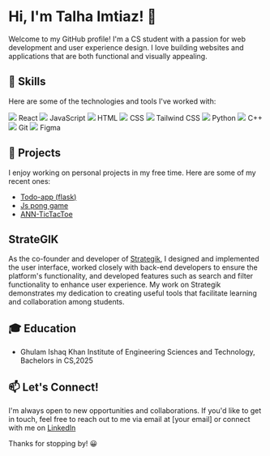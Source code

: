 # Hi, I'm Talha Imtiaz! 👋

Welcome to my GitHub profile! I'm a CS student with a passion for web development and user experience design. I love building websites and applications that are both functional and visually appealing. 

## 🚀 Skills

Here are some of the technologies and tools I've worked with:

<img src="https://img.icons8.com/color/48/000000/react-native.png"/> React
<img src="https://img.icons8.com/color/48/000000/javascript.png"/> JavaScript
<img src="https://img.icons8.com/color/48/000000/html-5.png"/> HTML
<img src="https://img.icons8.com/color/48/000000/css3.png"/> CSS
<img src="https://img.icons8.com/color/48/000000/tailwindcss.png"/> Tailwind CSS
<img src="https://img.icons8.com/color/48/000000/python.png"/> Python
<img src="https://img.icons8.com/color/48/000000/c-plus-plus-logo.png"/> C++
<img src="https://img.icons8.com/ios-filled/50/000000/git.png"/> Git
<img src="https://img.icons8.com/windows/32/26e07f/figma.png"/> Figma

## 🔭 Projects

I enjoy working on personal projects in my free time. Here are some of my recent ones:

- [Todo-app (flask)](https://github.com/talhaimtiaz09/flaskt_todo_app)
- [Js pong game](https://github.com/talhaimtiaz09/js-pong-game.github.io)
- [ANN-TicTacToe](https://github.com/talhaimtiaz09/ANN_TicTacToe)

## StrateGIK

As the co-founder and developer of [Strategik](https://strategik.up.railway.app), I designed and implemented the user interface, worked closely with back-end developers to ensure the platform's functionality, and developed features such as search and filter functionality to enhance user experience. My work on Strategik demonstrates my dedication to creating useful tools that facilitate learning and collaboration among students.

## 🎓 Education

- Ghulam Ishaq Khan Institute of Engineering Sciences and Technology, Bachelors in CS,2025

## 📫 Let's Connect!

I'm always open to new opportunities and collaborations. If you'd like to get in touch, feel free to reach out to me via email at [your email] or connect with me on [LinkedIn](https://www.linkedin.com/in/talha-imtiaz342/)

Thanks for stopping by! 😀
